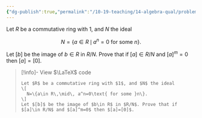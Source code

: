 ```yaml
---
{"dg-publish":true,"permalink":"/10-19-teaching/14-algebra-qual/problem-from-past-exams/ring-theory/quotienting-out-nilpotent-elements/","tags":["ring_theory"],"updated":"2025-03-15T15:26:23-07:00"}
---
```


Let $R$ be a commutative ring with $1$, and $N$ the ideal

$$N=\{a\in R\,\mid\, a^n=0\text{ for some }n\}.$$

Let $[b]$ be the image of $b\in R$ in $R/N$. Prove that if $[a]\in R/N$ and $[a]^m=0$ then $[a]=[0]$.

> [!info]- View $\LaTeX$ code
> ```
> Let $R$ be a commutative ring with $1$, and $N$ the ideal
> \[
>	N=\{a\in R\,\mid\, a^n=0\text{ for some }n\}.
> \]
> Let $[b]$ be the image of $b\in R$ in $R/N$. Prove that if $[a]\in R/N$ and $[a]^m=0$ then $[a]=[0]$.
> ```